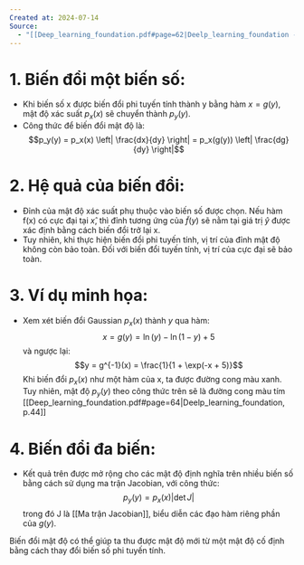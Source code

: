 ```yaml
---
Created at: 2024-07-14
Source:
  - "[[Deep_learning_foundation.pdf#page=62|Deelp_learning_foundation - 2.4]]"
---
```

# 1. Biến đổi một biến số:
- Khi biến số x được biến đổi phi tuyến tính thành y bằng hàm $x = g(y)$, mật độ xác suất $p_x(x)$ sẽ chuyển thành $p_y(y)$.
- Công thức để biến đổi mật độ là:
  $$p_y(y) = p_x(x) \left| \frac{dx}{dy} \right| = p_x(g(y)) \left| \frac{dg}{dy} \right|$$

# 2. Hệ quả của biến đổi:
- Đỉnh của mật độ xác suất phụ thuộc vào biến số được chọn. Nếu hàm f(x) có cực đại tại $x̂$, thì đỉnh tương ứng của $\tilde{f}(y)$ sẽ nằm tại giá trị $ŷ$ được xác định bằng cách biến đổi trở lại x.
- Tuy nhiên, khi thực hiện biến đổi phi tuyến tính, vị trí của đỉnh mật độ không còn bảo toàn. Đối với biến đổi tuyến tính, vị trí của cực đại sẽ bảo toàn.

# 3. Ví dụ minh họa:
- Xem xét biến đổi Gaussian $p_x(x)$ thành $y$ qua hàm:
  $$x = g(y) = \ln(y) - \ln(1 - y) + 5$$
  và ngược lại:
  $$y = g^{-1}(x) = \frac{1}{1 + \exp(-x + 5)}$$
  Khi biến đổi $p_x(x)$ như một hàm của x, ta được đường cong màu xanh. Tuy nhiên, mật độ $p_y(y)$ theo công thức trên sẽ là đường cong màu tím [[Deep_learning_foundation.pdf#page=64|Deelp_learning_foundation, p.44]]

# 4. Biến đổi đa biến:
- Kết quả trên được mở rộng cho các mật độ định nghĩa trên nhiều biến số bằng cách sử dụng ma trận Jacobian, với công thức:
  $$p_y(y) = p_x(x) \left| \det J \right|$$
  trong đó J là [[Ma trận Jacobian]], biểu diễn các đạo hàm riêng phần của $g(y)$.

Biến đổi mật độ có thể giúp ta thu được mật độ mới từ một mật độ cố định bằng cách thay đổi biến số phi tuyến tính.